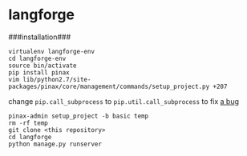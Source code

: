 langforge
=========

###installation###

    virtualenv langforge-env
    cd langforge-env
    source bin/activate
    pip install pinax
    vim lib/python2.7/site-packages/pinax/core/management/commands/setup_project.py +207
change `pip.call_subprocess` to `pip.util.call_subprocess` to fix [a bug](http://stackoverflow.com/questions/12250317/python-pinax-django-windows-attributeerror-module-object-has-no-attribute)

    pinax-admin setup_project -b basic temp
    rm -rf temp
    git clone <this repository>
    cd langforge
    python manage.py runserver